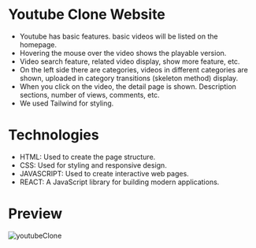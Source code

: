 # Youtube Clone Website
* Youtube has basic features. basic videos will be listed on the homepage. 
* Hovering the mouse over the video shows the playable version.
* Video search feature, related video display, show more feature, etc.
* On the left side there are categories, videos in different categories are shown, uploaded in category transitions (skeleton method) display.
* When you click on the video, the detail page is shown. Description sections, number of views, comments, etc.
* We used Tailwind for styling.

# Technologies
<ul>
	<li>HTML: Used to create the page structure.</li>
	<li>CSS: Used for styling and responsive design.</li>
 	<li>JAVASCRIPT: Used to create interactive web pages.</li>
  <li>REACT: A JavaScript library for building modern applications.</li>
</ul>

# Preview
![youtubeClone](https://github.com/user-attachments/assets/719c5b0c-310b-4536-a45c-a15167b92210)
